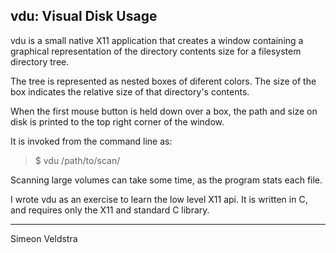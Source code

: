 
vdu: Visual Disk Usage
----------------------

vdu is a small native X11 application that creates a window containing
a graphical representation of the directory contents size for a
filesystem directory tree.

The tree is represented as nested boxes of diferent colors. The size
of the box indicates the relative size of that directory's contents.

When the first mouse button is held down over a box, the path and size
on disk is printed to the top right corner of the window.

It is invoked from the command line as:
> $ vdu /path/to/scan/

Scanning large volumes can take some time, as the program stats each
file.

I wrote vdu as an exercise to learn the low level X11 api. It is
written in C, and requires only the X11 and standard C library.

***************
Simeon Veldstra



